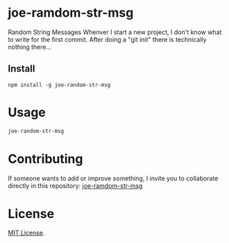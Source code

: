 # joe-ramdom-str-msg
Random String Messages
Whenver I start a new project, I don't know what to write for the first commit. After doing a "git init" there is technically nothing there...

## Install

```npm
npm install -g joe-random-str-msg
```

# Usage

```bash
joe-random-str-msg
```

# Contributing
If someone wants to add or improve something, I invite you to collaborate directly in this repository: [joe-ramdom-str-msg](https://github.com/jprendiz/joe-random-str-msg)

# License
[MIT License](https://opensource.org/licenses/MIT).